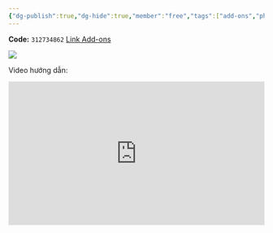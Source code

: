 ```yaml
---
{"dg-publish":true,"dg-hide":true,"member":"free","tags":["add-ons","phim","free"],"permalink":"/vi-top-addons-mad-bear/audio-playback-controls-chinh-toc-do-am-thanh-de-hoc-phim-trong-anki/","hide":true,"dgPassFrontmatter":true}
---
```


**Code:** `312734862`
[Link Add-ons](https://ankiweb.net/shared/info/312734862)

![](https://i.imgur.com/qYqFErS.png)

Video hướng dẫn:

<div style="position: relative; padding-bottom: 56.25%; height: 0; overflow: hidden;">
    <iframe src="https://www.youtube.com/embed/3qjS7fuCIDA" title="YouTube video player" style="position: absolute; top: 0; left: 0; width: 100%; height: 100%;" frameborder="0" allow="accelerometer; autoplay; clipboard-write; encrypted-media; gyroscope; picture-in-picture; web-share" allowfullscreen></iframe>
</div>
